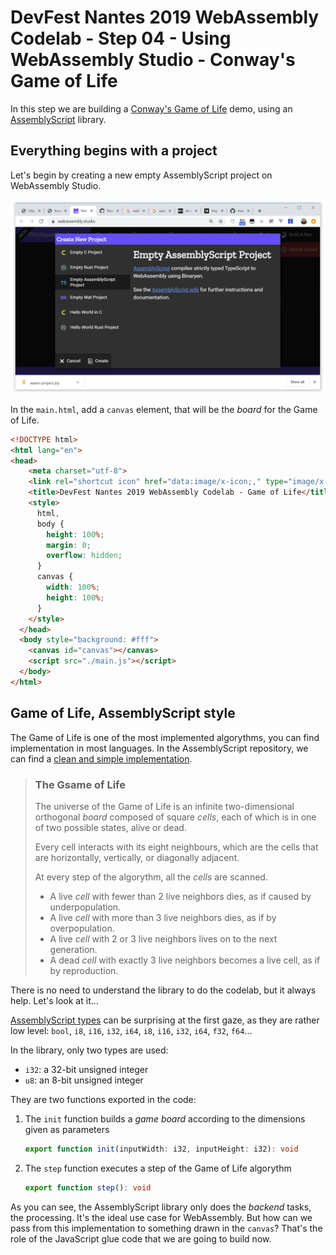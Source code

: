 #  DevFest Nantes 2019 WebAssembly Codelab - Step 04 - Using WebAssembly Studio - Conway's Game of Life

In this step we are building a [Conway's Game of Life](https://en.wikipedia.org/wiki/Conway%27s_Game_of_Life) demo, using an [AssemblyScript](https://github.com/AssemblyScript/assemblyscript) library.

## Everything begins with a project

Let's begin by creating a new empty AssemblyScript project on WebAssembly Studio.

![WebAssembly Studio](./img/webassembly-studio-01.png)

In the `main.html`, add a `canvas` element, that will be the *board* for the Game of Life.

```html
<!DOCTYPE html>
<html lang="en">
<head>
    <meta charset="utf-8">
    <link rel="shortcut icon" href="data:image/x-icon;," type="image/x-icon"> 
    <title>DevFest Nantes 2019 WebAssembly Codelab - Game of Life</title>
    <style>
      html,
      body {
        height: 100%;
        margin: 0;
        overflow: hidden;
      }
      canvas {
        width: 100%;
        height: 100%;
      }
    </style>
  </head>
  <body style="background: #fff">
    <canvas id="canvas"></canvas>
    <script src="./main.js"></script>
  </body>
</html>
```

## Game of Life, AssemblyScript style

The Game of Life is one of the most implemented algorythms, you can find implementation in most languages. In the AssemblyScript repository, we can find a [clean and simple implementation](https://github.com/carlosbaraza/wasm-game-of-life/blob/master/assembly/main.ts).


> ### The Gsame of Life
> 
> The universe of the Game of Life is an infinite two-dimensional
orthogonal *board* composed of square *cells*, each of which is in one
of two possible states, alive or dead.
>
> Every cell interacts with its eight neighbours, which are the cells that are horizontally, vertically, or diagonally adjacent.
>
> At every step of the algorythm, all the *cells* are scanned. 
> - A live *cell* with fewer than 2 live neighbors dies, as if caused by underpopulation. 
> - A live *cell* with more than 3 live neighbors dies, as if by overpopulation.
> - A live *cell* with 2 or 3 live neighbors lives on to the next generation.
> - A dead *cell* with exactly 3 live neighbors becomes a live cell, as if by reproduction.

There is no need to understand the library to do the codelab, but it always help. Let's look at it...


[AssemblyScript types](https://docs.assemblyscript.org/basics/types) can be surprising at the first gaze, as they are rather low level:
`bool`, `i8`, `i16`, `i32`, `i64`, `i8`, `i16`, `i32`, `i64`, `f32`, `f64`...

In the library, only two types are used: 

- `i32`: a 32-bit unsigned integer
- `u8`: an 8-bit unsigned integer

They are two functions exported in the code:

1. The `init` function builds a *game board* according to the dimensions given as parameters

    ```ts
    export function init(inputWidth: i32, inputHeight: i32): void 
    ```

1. The `step` function executes a step of the Game of Life algorythm

    ```ts
    export function step(): void
    ```

As you can see, the AssemblyScript library only does the *backend* tasks, the processing. It's the ideal use case for WebAssembly. But how can we pass from this implementation to something drawn in the `canvas`? That's the role of the JavaScript glue code that we are going to build now.

